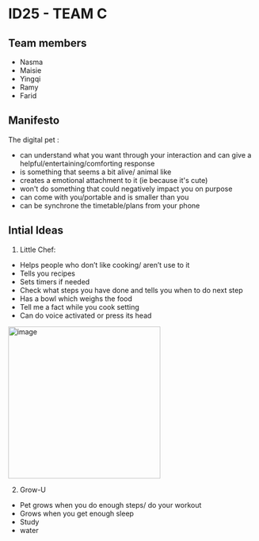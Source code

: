 # ID25 - TEAM C

## Team members

- Nasma
- Maisie
- Yingqi
- Ramy
- Farid
  
## Manifesto
The digital pet :
- can understand what you want through your interaction and can give a helpful/entertaining/comforting response
- is something that seems a bit alive/ animal like
- creates a emotional attachment to it (ie because it's cute)
- won't do something that could negatively impact you on purpose
- can come with you/portable and is smaller than you
- can be synchrone the timetable/plans from your phone



## Intial Ideas

 1.	Little Chef:
- Helps people who don’t like cooking/ aren’t use to it
- Tells you recipes
- Sets timers if needed
- Check what steps you have done and tells you when to do next step
-	Has a bowl which weighs the food
-	Tell me a fact while you cook setting
-	Can do voice activated or press its head

<img width="307" alt="image" src="https://github.com/user-attachments/assets/311d6159-9300-4d6f-aa2b-8f98c555fd28" />

2.	Grow-U
-	Pet grows when you do enough steps/ do your workout
-	Grows when you get enough sleep
-	Study
-	water


